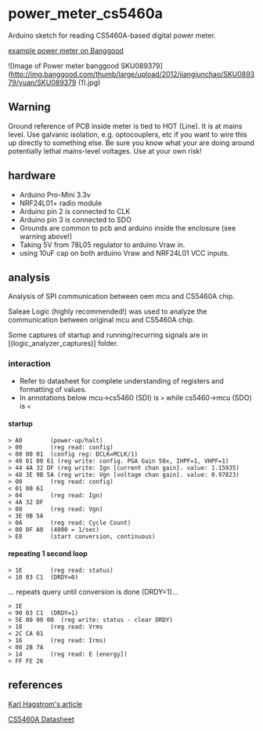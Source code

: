# power_meter_cs5460a
Arduino sketch for reading CS5460A-based digital power meter.

[example power meter on Banggood](http://www.banggood.com/Energy-Meter-Watt-Volt-Voltage-Electricity-Monitor-Analyzer-p-907127.html?p=WX0407753399201409DA)

![Image of Power meter banggood SKU089379](http://img.banggood.com/thumb/large/upload/2012/jiangjunchao/SKU089379/yuan/SKU089379 (1).jpg)

## Warning
Ground reference of PCB inside meter is tied to HOT (Line). It is at mains level. 
Use galvanic isolation, e.g. optocouplers, etc if you want to wire this up directly to something else.
Be sure you know what your are doing around potentially lethal mains-level voltages. Use at your own risk!

## hardware
- Arduino Pro-Mini 3.3v
- NRF24L01+ radio module
- Arduino pin 2 is connected to CLK
- Arduino pin 3 is connected to SDO
- Grounds are common to pcb and arduino inside the enclosure (see warning above!)
- Taking 5V from 78L05 regulator to arduino Vraw in.
- using 10uF cap on both arduino Vraw and NRF24L01 VCC inputs.

## analysis
Analysis of SPI communication between oem mcu and CS5460A chip.

Saleae Logic (highly recommended!) was used to analyze the communication between original mcu and CS5460A chip.

Some captures of startup and running/recurring signals are in [(logic_analyzer_captures)] folder.

### interaction
- Refer to datasheet for complete understanding of registers and formatting of values.
- In annotations below mcu->cs5460 (SDI) is `>` while cs5460->mcu (SDO) is `<`

#### startup
```
> A0        (power-up/halt)
> 00        (reg read: config)
< 00 00 01  (config reg: DCLK=MCLK/1)
> 40 01 00 61 (reg write: config. PGA Gain 50x, IHPF=1, VHPF=1)
> 44 4A 32 DF (reg write: Ign [current chan gain]. value: 1.15935)
> 48 3E 9B 5A (reg write: Vgn [voltage chan gain]. value: 0.97823)
> 00        (reg read: config)
< 01 00 61
> 04        (reg read: Ign)
< 4A 32 DF
> 08        (reg read: Vgn)    
< 3E 9B 5A
> 0A        (reg read: Cycle Count)
< 00 0F A0  (4000 = 1/sec)
> E8        (start conversion, continuous)
```
#### repeating 1 second loop
```
> 1E        (reg read: status)
< 10 03 C1  (DRDY=0)
```
... repeats query until conversion is done (DRDY=1)...
```
> 1E
< 90 03 C1  (DRDY=1)
> 5E 80 00 00  (reg write: status - clear DRDY)
> 18        (reg read: Vrms
< 2C CA 01
> 16        (reg read: Irms)
< 00 2B 7A  
> 14        (reg read: E [energy])
< FF FE 26
```

## references
[Karl Hagstrom's article](http://gizmosnack.blogspot.com/2014/10/power-plug-energy-meter-hack.html)

[CS5460A Datasheet](http://www.cirrus.com/en/pubs/proDatasheet/CS5460A_F5.pdf)

